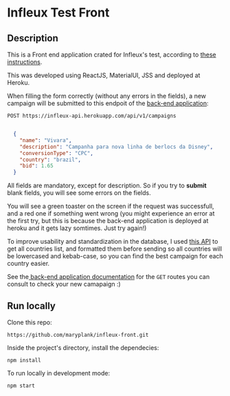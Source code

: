 # Infleux Test Front

## Description

This is a Front end application crated for Infleux's test, according to [these instructions](https://docs.google.com/document/d/1U5sSpNvm6nVlphHklTCs5rM2GTg2MAZ5dA1JgaxNM-U/edit#).

This was developed using ReactJS, MaterialUI, JSS and deployed at Heroku.

When filling the form correctly (without any errors in the fields), a new campaign will be submitted to this endpoit of the [back-end application](https://github.com/maryplank/infleux-api):

`POST https://infleux-api.herokuapp.com/api/v1/campaigns`

```json

  {
    "name": "Vivara",
    "description": "Campanha para nova linha de berlocs da Disney",
    "conversionType": "CPC",
    "country": "brazil",
    "bid": 1.65
  }
```
All fields are mandatory, except for description. So if you try to **submit** blank fields, you will see some errors on the fields.

You will see a green toaster on the screen if the request was successfull, and a red one if something went wrong (you might experience an error at the first try, but this is because the back-end application is deployed at heroku and it gets lazy somtimes. Just try again!)

To improve usability and standardization in the database, I used [this API](https://documenter.getpostman.com/view/1134062/T1LJjU52?version=latest) to get all countries list, and formatted them before sending so all countries will be lowercased and kebab-case, so you can find the best campaign for each country easier.

See the[ back-end application documentation](https://github.com/maryplank/infleux-api) for the `GET` routes you can consult to check your new camapaign :)

## Run locally

Clone this repo: 

`https://github.com/maryplank/infleux-front.git`


Inside the project's directory, install the dependecies:

`npm install`


To run locally in development mode:

`npm start`
